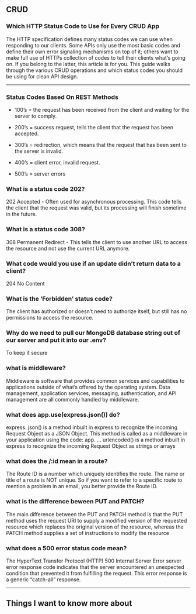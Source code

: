 ## CRUD

### Which HTTP Status Code to Use for Every CRUD App

The HTTP specification defines many status codes we can use when responding to our clients. Some APIs only use the most basic codes and define their own error signaling mechanisms on top of it; others want to make full use of HTTPs collection of codes to tell their clients what’s going on. If you belong to the latter, this article is for you. This guide walks through the various CRUD operations and which status codes you should be using for clean API design.

***

###  Status Codes Based On REST Methods

* 100’s = the request has been received from the client and waiting for the server to comply.

* 200’s = success request, tells the client that the request has been accepted.

* 300’s = redirection, which means that the request that has been sent to the server is invalid.

* 400’s = client error, invalid request.

* 500’s = server errors

### What is a status code 202?

202 Accepted - Often used for asynchronous processing. This code tells the client that the request was valid, but its processing will finish sometime in the future.

### What is a status code 308?

308 Permanent Redirect - This tells the client to use another URL to access the resource and not use the current URL anymore.

### What code would you use if an update didn’t return data to a client?

204 No Content

### What is the ‘Forbidden’ status code?

The client has authorized or doesn’t need to authorize itself, but still has no permissions to access the resource.

### Why do we need to pull our MongoDB database string out of our server and put it into our .env?


To keep it secure

### what is middleware?

Middleware is software that provides common services and capabilities to applications outside of what’s offered by the operating system. Data management, application services, messaging, authentication, and API management are all commonly handled by middleware.

### what does app.use(express.json()) do?

express. json() is a method inbuilt in express to recognize the incoming Request Object as a JSON Object. This method is called as a middleware in your application using the code: app. … urlencoded() is a method inbuilt in express to recognize the incoming Request Object as strings or arrays

### what does the /:id mean in a route?


The Route ID is a number which uniquely identifies the route. The name or title of a route is NOT unique. So if you want to refer to a specific route to mention a problem in an email, you better provide the Route ID.

### what is the difference beween PUT and PATCH?


The main difference between the PUT and PATCH method is that the PUT method uses the request URI to supply a modified version of the requested resource which replaces the original version of the resource, whereas the PATCH method supplies a set of instructions to modify the resource

### what does a 500 error status code mean?


The HyperText Transfer Protocol (HTTP) 500 Internal Server Error server error response code indicates that the server encountered an unexpected condition that prevented it from fulfilling the request. This error response is a generic “catch-all” response.

***

## Things I want to know more about